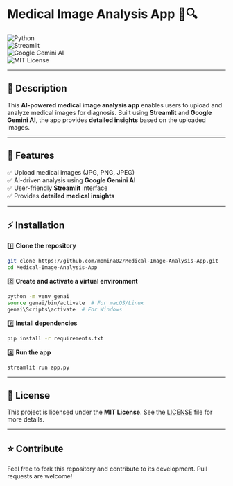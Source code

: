 # **Medical Image Analysis App** 🏥🔍  

![Python](https://img.shields.io/badge/Python-3.9-blue?style=for-the-badge&logo=python)  
![Streamlit](https://img.shields.io/badge/Streamlit-FF4B4B?style=for-the-badge&logo=streamlit&logoColor=white)  
![Google Gemini AI](https://img.shields.io/badge/Google%20Gemini-AI-blue?style=for-the-badge)  
![MIT License](https://img.shields.io/github/license/momina02/Medical-Image-Analysis-App?style=for-the-badge)  

---

## **📝 Description**  
This **AI-powered medical image analysis app** enables users to upload and analyze medical images for diagnosis. Built using **Streamlit** and **Google Gemini AI**, the app provides **detailed insights** based on the uploaded images.  

---

## **🚀 Features**  
✅ Upload medical images (JPG, PNG, JPEG)  
✅ AI-driven analysis using **Google Gemini AI**  
✅ User-friendly **Streamlit** interface  
✅ Provides **detailed medical insights**  

---

## **⚡ Installation**  

1️⃣ **Clone the repository**  
```bash
git clone https://github.com/momina02/Medical-Image-Analysis-App.git
cd Medical-Image-Analysis-App
```
2️⃣ **Create and activate a virtual environment**  
```bash
python -m venv genai
source genai/bin/activate  # For macOS/Linux
genai\Scripts\activate  # For Windows
```
3️⃣ **Install dependencies**  
```bash
pip install -r requirements.txt
```
4️⃣ **Run the app**  
```bash
streamlit run app.py
```

---

## **📜 License**  
This project is licensed under the **MIT License**. See the [LICENSE](LICENSE) file for more details.  

---

## **⭐ Contribute**  
Feel free to fork this repository and contribute to its development. Pull requests are welcome!  
